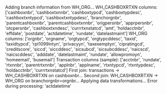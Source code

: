 Adding branch information from WH_ORG...
WH_CASHBOXRTXN columns: ['cashboxnbr', 'cashboxtxnnbr', 'cashboxtypcd', 'cashboxtypdesc', 'cashboxtxntypcd', 'cashboxtxntypdesc', 'branchorgnbr', 'parentcashboxnbr', 'parentcashboxtxnnbr', 'origpersnbr', 'apprpersnbr', 'otcpersnbr', 'cashboxtxndesc', 'currrtxnstatcd', 'amt', 'holdacctnbr', 'effdate', 'postdate', 'actdatetime', 'rundate', 'datelastmaint']
WH_ORG columns: ['orgnbr', 'orgname', 'orgtypcd', 'orgtypcddesc', 'taxid', 'taxidtypcd', 'rpt1099intyn', 'privacyyn', 'taxexemptyn', 'cipratingcd', 'creditscore', 'siccd', 'siccddesc', 'sicsubcd', 'sicsubcddesc', 'naicscd', 'naicscddesc', 'adddate', 'datelastmaint', 'rundate', 'allowpromoyn', 'homeemail', 'busemail']
Transaction columns (sample): ['acctnbr', 'rundate', 'rtxnnbr', 'parentrtxnnbr', 'applnbr', 'applname', 'rtxntypcd', 'rtxntypdesc', 'holdacctnbr', 'currrtxnstatcd']
First join: transactions -> WH_CASHBOXRTXN on cashboxnbr...
Second join: WH_CASHBOXRTXN -> WH_ORG on branchorgnbr=orgnbr...
Applying data transformations...
Error during processing: 'actdatetime'
